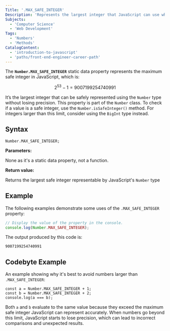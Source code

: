 ```yaml
---
Title: '.MAX_SAFE_INTEGER'
Description: 'Represents the largest integer that JavaScript can use while maintaining exact precision.'
Subjects:
  - 'Computer Science'
  - 'Web Development'
Tags:
  - 'Numbers'
  - 'Methods'
CatalogContent:
  - 'introduction-to-javascript'
  - 'paths/front-end-engineer-career-path'
---
```


The **`Number.MAX_SAFE_INTEGER`** static data property represents the maximum safe integer in JavaScript, which is:

$$
2^{53} - 1 = 9007199254740991
$$

It’s the largest integer that can be safely represented using the `Number` type without losing precision. This property is part of the `Number` class. To check if a value is a safe integer, use the `Number.isSafeInteger()` method. For integers larger than this limit, consider using the `BigInt` type instead.

## Syntax

```pseudo
Number.MAX_SAFE_INTEGER;
```

**Parameters:**

None as it's a static data property, not a function.

**Return value:**

Returns the largest safe integer representable by JavaScript's `Number` type

## Example

The following examples demonstrate some uses of the `.MAX_SAFE_INTEGER` property:

```js
// Display the value of the property in the console.
console.log(Number.MAX_SAFE_INTEGER);
```

The output produced by this code is:

```shell
9007199254740991
```

## Codebyte Example

An example showing why it's best to avoid numbers larger than `.MAX_SAFE_INTEGER`:

```codebyte/js
const a = Number.MAX_SAFE_INTEGER + 1;
const b = Number.MAX_SAFE_INTEGER + 2;
console.log(a === b);
```

Both `a` and `b` evaluate to the same value because they exceed the maximum safe integer JavaScript can represent accurately. When numbers go beyond this limit, JavaScript starts to lose precision, which can lead to incorrect comparisons and unexpected results.
